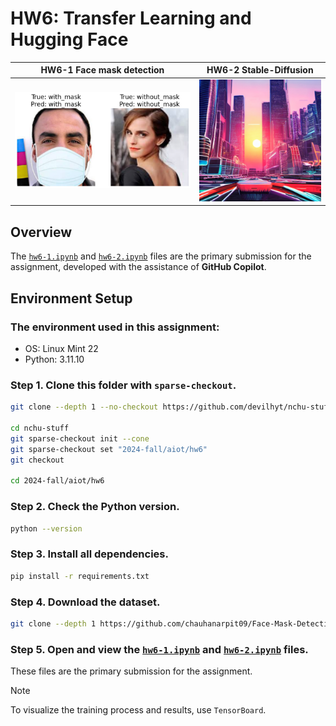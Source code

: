 # HW6: Transfer Learning and Hugging Face

| **HW6-1 Face mask detection** | **HW6-2 Stable-Diffusion** |
| :---------: | :---------: |
| ![face-mask-detection](image/face-mask-detection.png) | ![stable-diffusion](image/stable-diffusion.png) |


## Overview

The [`hw6-1.ipynb`](hw6-1.ipynb) and [`hw6-2.ipynb`](hw6-2.ipynb) files are the primary submission for the assignment, developed with the assistance of **GitHub Copilot**.


## Environment Setup

### The environment used in this assignment:
  - OS: Linux Mint 22
  - Python: 3.11.10

### Step 1. Clone this folder with `sparse-checkout`.
  ```bash
  git clone --depth 1 --no-checkout https://github.com/devilhyt/nchu-stuff.git

  cd nchu-stuff
  git sparse-checkout init --cone
  git sparse-checkout set "2024-fall/aiot/hw6"
  git checkout
  
  cd 2024-fall/aiot/hw6
  ```

### Step 2. Check the Python version.
  ```bash
  python --version
  ```
### Step 3. Install all dependencies.
  ```bash
  pip install -r requirements.txt
  ```
### Step 4. Download the dataset.
  ```bash
  git clone --depth 1 https://github.com/chauhanarpit09/Face-Mask-Detection-.git
  ```

### Step 5. Open and view the [`hw6-1.ipynb`](hw6-1.ipynb) and [`hw6-2.ipynb`](hw6-2.ipynb) files.
  These files are the primary submission for the assignment.

  > [!NOTE]
  > To visualize the training process and results, use `TensorBoard`.
